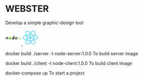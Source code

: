 # WEBSTER
Develop a simple graphic-design tool

<p>
    <a href="https://nodejs.org" target="_blank" rel="noreferrer">
        <img src="https://raw.githubusercontent.com/devicons/devicon/master/icons/nodejs/nodejs-original-wordmark.svg" alt="nodejs" width="50" height="50"/>
    </a>
    <a href="https://reactjs.org" target="_blank" rel="noreferrer">
        <img src="https://raw.githubusercontent.com/devicons/devicon/master/icons/react/react-original.svg" alt="nodejs" width="50" height="50"/>
    </a>
</p>
docker build ./server -t node-server:1.0.0 
To build server image

docker build ./client -t node-client:1.0.0 
To build client image

docker-compose up
To start a project
